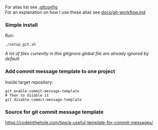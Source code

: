 For alias list see [.gitconfig](./.gitconfig)  
For an explanation on how I use these alias see [docs/git-workflow.md](docs/git-workflow.md)


### Simple install

Run:

```shell
./setup_git.sh
```
_A lot of files currenlty in this gitignore.global file are already ignored by default_

### Add commit message template to one project

Inside target repository:

```shell
git enable-commit-message-template
# Then to disable it 
git disable-commit-message-template
```

### Source for git commit message template

https://codeinthehole.com/tips/a-useful-template-for-commit-messages/
